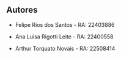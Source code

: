 
## Autores

- Felipe Rios dos Santos - RA: 22403886

- Ana Luisa Rigotti Leite - RA: 22400558

- Arthur Torquato Novais - RA: 22508414 

